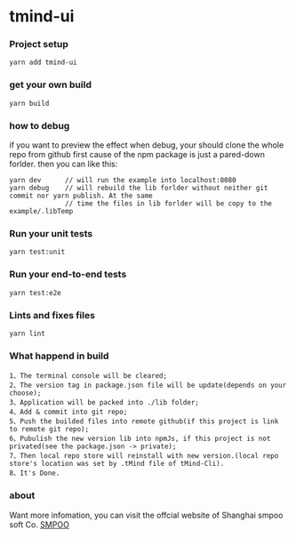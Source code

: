 # tmind-ui

### Project setup
```
yarn add tmind-ui
```

### get your own build
```
yarn build
```

### how to debug
if you want to preview the effect when debug, your should clone the whole repo from github first cause of the npm package is just a pared-down forlder. then you can like this:
```
yarn dev      // will run the example into localhost:8080
yarn debug    // will rebuild the lib forlder without neither git commit nor yarn publish. At the same
              // time the files in lib forlder will be copy to the example/.libTemp
```

### Run your unit tests
```
yarn test:unit
```

### Run your end-to-end tests
```
yarn test:e2e
```

### Lints and fixes files
```
yarn lint
```

### What happend in build
```
1、The terminal console will be cleared;
2、The version tag in package.json file will be update(depends on your choose);
3、Application will be packed into ./lib folder;
4、Add & commit into git repo;
5、Push the builded files into remote github(if this project is link to remote git repo);
6、Pubulish the new version lib into npmJs, if this project is not privated(see the package.json -> private);
7、Then local repo store will reinstall with new version.(local repo store's location was set by .tMind file of tMind-Cli).
8、It's Done.
```

### about
Want more infomation, you can visit the offcial website of Shanghai smpoo soft Co.
[SMPOO](www.smpoo.om)
